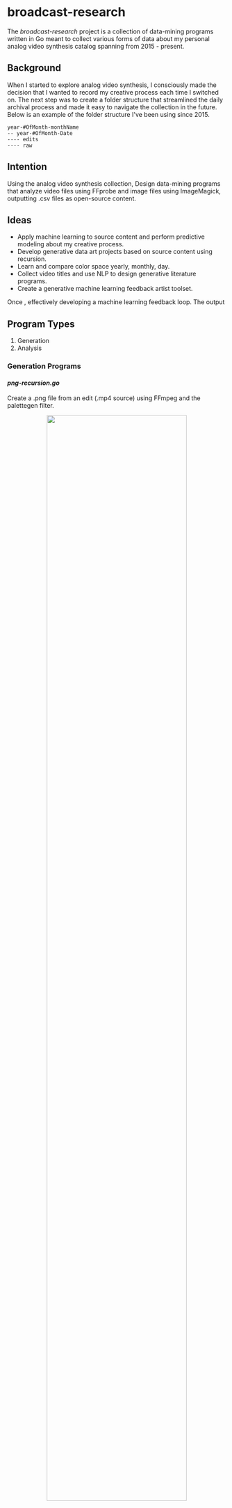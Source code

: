 # broadcast-research
The *broadcast-research* project is a collection of data-mining programs written in Go meant to collect various forms of data about my personal analog video synthesis catalog spanning from 2015 - present.

## Background
When I started to explore analog video synthesis, I consciously made the decision that I wanted to record my creative process each time I switched on. The next step was to create a folder structure that streamlined the daily archival process and made it easy to navigate the collection in the future. Below is an example of the folder structure I've been using since 2015.

```
year-#OfMonth-monthName
-- year-#OfMonth-Date
---- edits
---- raw
```

## Intention
Using the analog video synthesis collection, 
Design data-mining programs that analyze video files using FFprobe and image files using ImageMagick, outputting .csv files as open-source content. 

## Ideas
- Apply machine learning to source content and perform predictive modeling about my creative process.
- Develop generative data art projects based on source content using recursion.
- Learn and compare color space yearly, monthly, day.
- Collect video titles and use NLP to design generative literature programs.
- Create a generative machine learning feedback artist toolset.


Once , effectively developing a machine learning feedback loop. The output 

## Program Types
1. Generation
2. Analysis

### Generation Programs

#### *png-recursion.go*
Create a .png file from an edit (.mp4 source) using FFmpeg and the palettegen filter.

<p align="center">
  <img width="80%" height="80%" src="https://i.ibb.co/p0zLPmC/demo-png-recursion.gif"/>
</p>

#### *gif-recursion.go*
Use the .png file and the .mp4 source to create a new .gif file using FFmpeg.

<p align="center">
  <img width="80%" height="80%" src="https://i.ibb.co/qx8HYZY/demo-gif-recursion.gif"/>
</p>

#### *jpg-recursion.go*
Extract individual frames as .jpg files from the .mp4 source using FFmpeg.
<p align="center">
  <img width="80%" height="80%" src="https://i.ibb.co/Mn0PkN0/demo-jpg-recursion.gif"/>
</p>

Example output of frame extraction to dedicated jpg directory.
<p align="center">
  <img width="80%" height="80%" src="https://i.ibb.co/zhxGL42/demo-jpg-output.png
"/>
</p>

### Analysis Programs

#### *histogram-recursion.go*
Using a .png file as the source, generate a .txt histogram file using ImageMagick
<p align="center">
  <img width="80%" height="80%" src="https://i.ibb.co/HqyXwTJ/demo-histogram-recursion.gif"/>
</p>

Example histogram .txt file
<p align="center">
  <img width="80%" height="80%" src="https://i.ibb.co/Hnbwr9T/demo-histogram-txt.png"/>
</p>







## Types of Data

### FFprobe Data
```
Data collected using
Filename	
FolderDate	
Folder Month	
Folder Day	
Folder 
Year	
Edit Date	
Edit Month	
Edit Day	
Edit Year	
Edit Day Number	
Timestamp	
Timezone	
Duration	
Size	
Bitrate	Format	
Formant Long
```

### ImageMagick
```
Image
Format
Mime type
Class
Geometry
Resolution
Print size
Units
Colorspace
Type
Base Type
Endianess
Depth
Red
Green
Blue
Alpha
Pixels
red min
red max
red mean
red standard deviation
red kurtosis
red skewness
red entropy
green min
green max
green mean
green standard deviation
green kurtosis
green skewness
green entropy
blue min
blue max
blue mean
blue standard deviation
blue kurtosis
blue skewness
blue entropy
alpha min
alpha max
alpha mean
alpha standard deviation
alpha kurtosis
alpha skewness
alpha entropy
imagstats min
imagstats max
imagstats mean
imagstats standard deviation
imagstats kurtosis
imagstats skewness
imagstats entropy
Colors
Rendering intent
Gamma
chromaticity red primary
chromaticity green primary
chromaticity blue primary
chromaticity white point
Matte color
Background color
Border color
Transparent color
Interlace
Intensity
Compose
Page geometry
Dispose
Iterations
Compression
Orientation
Prop date create
Prop date modify
png:IHDR.bit-depth-orig
png:IHDR.bit_depth
png:IHDR.color-type-orig
png:IHDR.color_type
png:IHDR.interlace_method
png:IHDR.width,height
png:pHYs
png:sRGB
Prop signature
Artifacts verbose
Tainted
Filesize
Number pixels
Pixels per second
User time
Elapsed time
Version
```

## Programs

